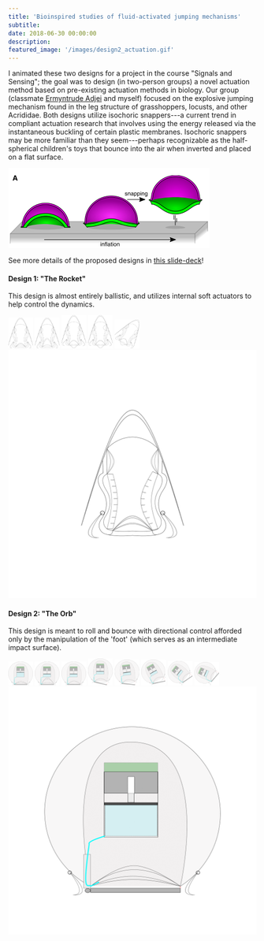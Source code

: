 ```yaml
---
title: 'Bioinspired studies of fluid-activated jumping mechanisms'
subtitle:
date: 2018-06-30 00:00:00
description:
featured_image: '/images/design2_actuation.gif'
---
```


I animated these two designs for a project in the course "Signals and Sensing"; the goal was to design (in two-person groups) a novel actuation method based on pre-existing actuation methods in biology. Our group (classmate <a href="https://www.linkedin.com/in/ermyntrude-adjei-90a204142" title="Adjei LinkedIn Profile">Ermyntrude Adjei</a> and myself) focused on the explosive jumping mechanism found in the leg structure of grasshoppers, locusts, and other Acrididae. Both designs utilize isochoric snappers---a current trend in compliant actuation research that involves using the energy released via the instantaneous buckling of certain plastic membranes. Isochoric snappers may be more familiar than they seem---perhaps recognizable as the half-spherical children's toys that bounce into the air when inverted and placed on a flat surface.

<img src='../images/gorissen_actuation_diagram.png'>

See more details of the proposed designs in <a id="raw-url" href="https://github.com/mossti/Portfolio/blob/master/docs/soft_jumping_actuator.pdf">this slide-deck</a>!

#### Design 1: "The Rocket"
This design is almost entirely ballistic, and utilizes internal soft actuators to help control the dynamics.
<div class="gallery" columns=3>
    <img src='../images/BME_462_hybrid_soft_jumper.png' width=50>
    <img src='../images/BME_462_hybrid_soft_jumper_actuation1.png' width=50>
    <img src='../images/BME_462_hybrid_soft_jumper_actuation2.png' width=50>
    <img src='../images/BME_462_hybrid_soft_jumper_actuation3.png' width=50>
    <img src='../images/BME_462_hybrid_soft_jumper_actuation4.png' width=50>
    <img class="animated-gif" src='../images/design1_actuation.gif'>
</div>

#### Design 2: "The Orb"
This design is meant to roll and bounce with directional control afforded only by the manipulation of the 'foot' (which serves as an intermediate impact surface). 
<div class="gallery" columns=4>
    <img src='../images/BME_462_rigid_foot_v2_step0.png' width=50>
    <img src='../images/BME_462_rigid_foot_v2_step1.png' width=50>
    <img src='../images/BME_462_rigid_foot_v2_step2.png' width=50>
    <img src='../images/BME_462_rigid_foot_v2_step3.png' width=50>
    <img src='../images/BME_462_rigid_foot_v2_step4.png' width=50>
    <img src='../images/BME_462_rigid_foot_v2_step5.png' width=50>
    <img src='../images/BME_462_rigid_foot_v2_step6.png' width=50>
    <img src='../images/BME_462_rigid_foot_v2_step7.png' width=50>
    <img class="animated_gif" src='../images/design2_actuation.gif'>
</div>
